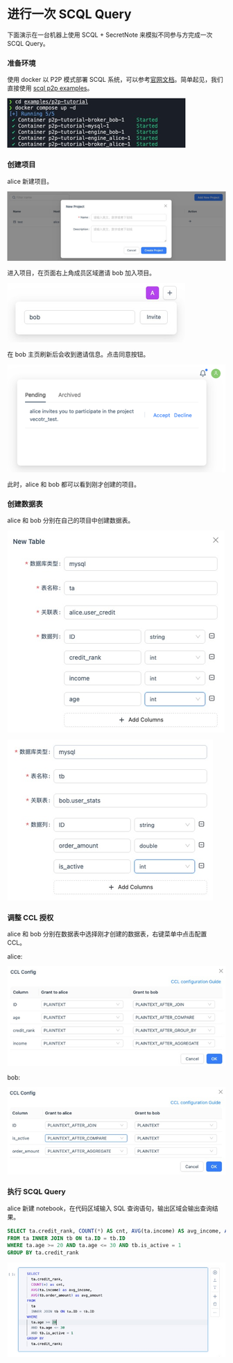 # 进行一次 SCQL Query

下面演示在一台机器上使用 SCQL + SecretNote 来模拟不同参与方完成一次 SCQL Query。

### 准备环境

使用 docker 以 P2P 模式部署 SCQL 系统，可以参考[官网文档](https://www.secretflow.org.cn/zh-CN/docs/scql/0.5.0b2/topics/deployment/how-to-deploy-p2p-cluster)。简单起见，我们直接使用 [scql p2p examples](https://github.com/secretflow/scql/tree/main/examples/p2p-tutorial)。

![p2p-tutorial.jpg](./images/p2p-tutorial.png)

### 创建项目

alice 新建项目。

![project.jpg](./images/scql-project.png)

进入项目，在页面右上角成员区域邀请 bob 加入项目。

![invite.jpg](./images//scql-invite.png)

在 bob 主页刷新后会收到邀请信息。点击同意按钮。

![image.png](./images//scql-notification.png)

此时，alice 和 bob 都可以看到刚才创建的项目。

### 创建数据表

alice 和 bob 分别在自己的项目中创建数据表。

![table1.jpg](./images//scql-table1.png)

![table2.jpg](./images/scql-table2.png)

### 调整 CCL 授权

alice 和 bob 分别在数据表中选择刚才创建的数据表，右键菜单中点击配置 CCL。

alice:

![ccl1.jpg](./images/scql-ccl1.png)

bob:

![ccl2.jpg](./images//scql-ccl2.png)

### 执行 SCQL Query

alice 新建 notebook，在代码区域输入 SQL 查询语句，输出区域会输出查询结果。

```sql
SELECT ta.credit_rank, COUNT(*) AS cnt, AVG(ta.income) AS avg_income, AVG(tb.order_amount) as avg_amount
FROM ta INNER JOIN tb ON ta.ID = tb.ID
WHERE ta.age >= 20 AND ta.age <= 30 AND tb.is_active = 1
GROUP BY ta.credit_rank
```

![sql.jpg](./images//scql-query.png)
